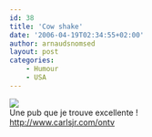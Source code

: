 ```yaml
---
id: 38
title: 'Cow shake'
date: '2006-04-19T02:34:55+02:00'
author: arnaudsnomsed
layout: post
categories:
    - Humour
    - USA
---
```


![](/img/cowshake.gif)  
Une pub que je trouve excellente !  
<http://www.carlsjr.com/ontv>